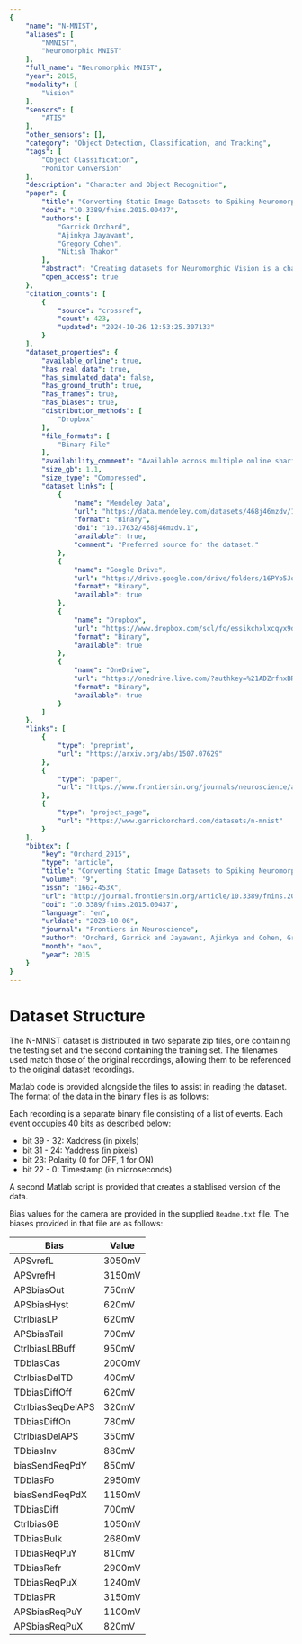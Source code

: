 ```yaml
---
{
    "name": "N-MNIST",
    "aliases": [
        "NMNIST",
        "Neuromorphic MNIST"
    ],
    "full_name": "Neuromorphic MNIST",
    "year": 2015,
    "modality": [
        "Vision"
    ],
    "sensors": [
        "ATIS"
    ],
    "other_sensors": [],
    "category": "Object Detection, Classification, and Tracking",
    "tags": [
        "Object Classification",
        "Monitor Conversion"
    ],
    "description": "Character and Object Recognition",
    "paper": {
        "title": "Converting Static Image Datasets to Spiking Neuromorphic Datasets Using Saccades",
        "doi": "10.3389/fnins.2015.00437",
        "authors": [
            "Garrick Orchard",
            "Ajinkya Jayawant",
            "Gregory Cohen",
            "Nitish Thakor"
        ],
        "abstract": "Creating datasets for Neuromorphic Vision is a challenging task. A lack of available recordings from Neuromorphic Vision sensors means that data must typically be recorded speci\ufb01cally for dataset creation rather than collecting and labeling existing data. The task is further complicated by a desire to simultaneously provide traditional frame-based recordings to allow for direct comparison with traditional Computer Vision algorithms. Here we propose a method for converting existing Computer Vision static image datasets into Neuromorphic Vision datasets using an actuated pan-tilt camera platform. Moving the sensor rather than the scene or image is a more biologically realistic approach to sensing and eliminates timing artifacts introduced by monitor updates when simulating motion on a computer monitor. We present conversion of two popular image datasets (MNIST and Caltech101) which have played important roles in the development of Computer Vision, and we provide performance metrics on these datasets using spike-based recognition algorithms. This work contributes datasets for future use in the \ufb01eld, as well as results from spike-based algorithms against which future works can compare. Furthermore, by converting datasets already popular in Computer Vision, we enable more direct comparison with frame-based approaches.",
        "open_access": true
    },
    "citation_counts": [
        {
            "source": "crossref",
            "count": 423,
            "updated": "2024-10-26 12:53:25.307133"
        }
    ],
    "dataset_properties": {
        "available_online": true,
        "has_real_data": true,
        "has_simulated_data": false,
        "has_ground_truth": true,
        "has_frames": true,
        "has_biases": true,
        "distribution_methods": [
            "Dropbox"
        ],
        "file_formats": [
            "Binary File"
        ],
        "availability_comment": "Available across multiple online sharing platforms.",
        "size_gb": 1.1,
        "size_type": "Compressed",
        "dataset_links": [
            {
                "name": "Mendeley Data",
                "url": "https://data.mendeley.com/datasets/468j46mzdv/1",
                "format": "Binary",
                "doi": "10.17632/468j46mzdv.1",
                "available": true,
                "comment": "Preferred source for the dataset."
            },
            {
                "name": "Google Drive",
                "url": "https://drive.google.com/drive/folders/16PYo5Jo3VlFC6-Lvw4c2hB-EAEf_egTL",
                "format": "Binary",
                "available": true
            },
            {
                "name": "Dropbox",
                "url": "https://www.dropbox.com/scl/fo/essikchxlxcqyx9dab5ed/AFS2ocTOzK2GJinP-4krJ7w?rlkey=swvhmpuetmlgfe7q7nst6ol39&e=1&dl=0",
                "format": "Binary",
                "available": true
            },
            {
                "name": "OneDrive",
                "url": "https://onedrive.live.com/?authkey=%21ADZrfnxBRCEFwEo&id=E6FE5BAD352FF5EA%2129251&cid=E6FE5BAD352FF5EA",
                "format": "Binary",
                "available": true
            }
        ]
    },
    "links": [
        {
            "type": "preprint",
            "url": "https://arxiv.org/abs/1507.07629"
        },
        {
            "type": "paper",
            "url": "https://www.frontiersin.org/journals/neuroscience/articles/10.3389/fnins.2015.00437/full"
        },
        {
            "type": "project_page",
            "url": "https://www.garrickorchard.com/datasets/n-mnist"
        }
    ],
    "bibtex": {
        "key": "Orchard_2015",
        "type": "article",
        "title": "Converting Static Image Datasets to Spiking Neuromorphic Datasets Using Saccades",
        "volume": "9",
        "issn": "1662-453X",
        "url": "http://journal.frontiersin.org/Article/10.3389/fnins.2015.00437/abstract",
        "doi": "10.3389/fnins.2015.00437",
        "language": "en",
        "urldate": "2023-10-06",
        "journal": "Frontiers in Neuroscience",
        "author": "Orchard, Garrick and Jayawant, Ajinkya and Cohen, Gregory K. and Thakor, Nitish",
        "month": "nov",
        "year": 2015
    }
}
---
```


# Dataset Structure

The N-MNIST dataset is distributed in two separate zip files, one containing the testing set and the second containing the training set. The filenames used match those of the original recordings, allowing them to be referenced to the original dataset recordings.

Matlab code is provided alongside the files to assist in reading the dataset. The format of the data in the binary files is as follows:

Each recording is a separate binary file consisting of a list of events. Each event occupies 40 bits as described below:

- bit 39 - 32: Xaddress (in pixels)
- bit 31 - 24: Yaddress (in pixels)
- bit 23: Polarity (0 for OFF, 1 for ON)
- bit 22 - 0: Timestamp (in microseconds)

A second Matlab script is provided that creates a stablised version of the data.

Bias values for the camera are provided in the supplied `Readme.txt` file. The biases provided in that file are as follows:

| **Bias**          | **Value** |
| ----------------- | --------- |
| APSvrefL          | 3050mV    |
| APSvrefH          | 3150mV    |
| APSbiasOut        | 750mV     |
| APSbiasHyst       | 620mV     |
| CtrlbiasLP        | 620mV     |
| APSbiasTail       | 700mV     |
| CtrlbiasLBBuff    | 950mV     |
| TDbiasCas         | 2000mV    |
| CtrlbiasDelTD     | 400mV     |
| TDbiasDiffOff     | 620mV     |
| CtrlbiasSeqDelAPS | 320mV     |
| TDbiasDiffOn      | 780mV     |
| CtrlbiasDelAPS    | 350mV     |
| TDbiasInv         | 880mV     |
| biasSendReqPdY    | 850mV     |
| TDbiasFo          | 2950mV    |
| biasSendReqPdX    | 1150mV    |
| TDbiasDiff        | 700mV     |
| CtrlbiasGB        | 1050mV    |
| TDbiasBulk        | 2680mV    |
| TDbiasReqPuY      | 810mV     |
| TDbiasRefr        | 2900mV    |
| TDbiasReqPuX      | 1240mV    |
| TDbiasPR          | 3150mV    |
| APSbiasReqPuY     | 1100mV    |
| APSbiasReqPuX     | 820mV     |
